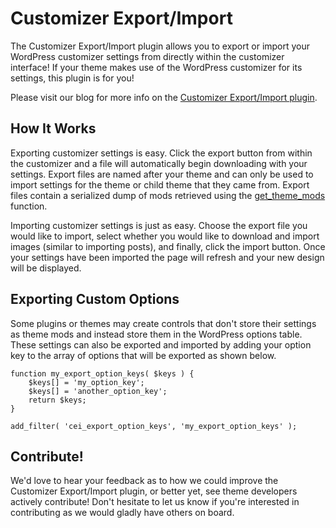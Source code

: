 # Customizer Export/Import #

The Customizer Export/Import plugin allows you to export or import your WordPress customizer settings from directly within the customizer interface! If your theme makes use of the WordPress customizer for its settings, this plugin is for you!

Please visit our blog for more info on the [Customizer Export/Import plugin](http://www.wpbeaverbuilder.com/wordpress-customizer-export-import-plugin/?utm_source=external&utm_medium=github&utm_campaign=customizer-export-description).

## How It Works ##

Exporting customizer settings is easy. Click the export button from within the customizer and a file will automatically begin downloading with your settings. Export files are named after your theme and can only be used to import settings for the theme or child theme that they came from. Export files contain a serialized dump of mods retrieved using the [get_theme_mods](http://codex.wordpress.org/Function_Reference/get_theme_mods) function.

Importing customizer settings is just as easy. Choose the export file you would like to import, select whether you would like to download and import images (similar to importing posts), and finally, click the import button. Once your settings have been imported the page will refresh and your new design will be displayed.

## Exporting Custom Options ##

Some plugins or themes may create controls that don't store their settings as theme mods and instead store them in the WordPress options table. These settings can also be exported and imported by adding your option key to the array of options that will be exported as shown below.

```
function my_export_option_keys( $keys ) {
	$keys[] = 'my_option_key';
	$keys[] = 'another_option_key';
	return $keys;
}

add_filter( 'cei_export_option_keys', 'my_export_option_keys' );
```

## Contribute! ##

We'd love to hear your feedback as to how we could improve the Customizer Export/Import plugin, or better yet, see theme developers actively contribute! Don't hesitate to let us know if you're interested in contributing as we would gladly have others on board.
